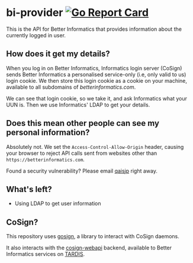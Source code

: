 # bi-provider [![Go Report Card](https://goreportcard.com/badge/github.com/compsoc-edinburgh/bi-provider)](https://goreportcard.com/report/github.com/compsoc-edinburgh/bi-provider)

This is the API for Better Informatics that provides information about the currently logged in user.

## How does it get my details?

When you log in on Better Informatics, Informatics login server (CoSign) sends Better Informatics a personalised service-only (i.e, only valid to us) login cookie. We then store this login cookie as a cookie on your machine, available to all subdomains of _betterinformatics.com_.

We can see that login cookie, so we take it, and ask Informatics what your UUN is. Then we use Informatics' LDAP to get your details.

## Does this mean other people can see my personal information?

Absolutely not. We set the `Access-Control-Allow-Origin` header, causing your browser to reject API calls sent from websites other than `https://betterinformatics.com`.

Found a security vulnerability? Please email [qaisjp](mailto:me@qaisjp.com) right away.

## What's left?

- Using LDAP to get user information

## CoSign?

This repository uses [gosign](https://github.com/qaisjp/gosign), a library to interact with CoSign daemons.

It also interacts with the [cosign-webapi](https://github.com/qaisjp/cosign-webapi) backend, available to Better Informatics services on [TARDIS](https://wiki.tardis.ed.ac.uk).
